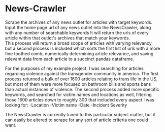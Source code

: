 # News-Crawler
Scrape the archives of any news outlet for articles with target keywords.
Input the home page url of any news outlet into the NewsCrawler, along with any number of searchable keywords
It will return the urls of every article within that outlet's archives that match your keywords.  
This process will return a broad scope of articles with varying relevancy, but a second process is included
which sorts the first list of urls with a more fine toothed comb, numerically determining article relevance,
and saving relevant data from each article to a succinct pandas dataframe.

For the purposes of my example project, I was searching for articles regarding violence against the
transgender community in america.  The first process returned a bulk of over 1600 articles relating to
trans life in the US, but most of them were more focused on bathroom bills and sports bans than actual instances of violence.
The second process added more specific keywords, and searched for victim names and locations as well, 
filtering those 1600 articles down to roughly 300 that included every aspect I was looking for:
-Location
-Victim name
-Date
-Incident Severity

The NewsCrawler is currently tuned to this particular subject matter, but it can easily be altered to scrape 
for any sort of article criteria one could want.
